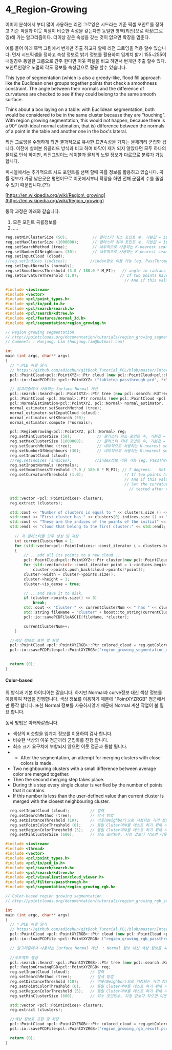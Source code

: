 # 4\_Region-Growing

이미지 분석에서 부터 많이 사용하는 리전 그로잉은 시드라는 기준 픽셀 포인트를 정하고 기준 픽셀과 이웃 픽셀이 비슷한 속성을 갖는다면 동일한 영역\(리전\)으로 확장\(그로잉\)해 가는 알고리즘이다. 더이상 같은 속성을 갖는 것이 없으면 확장을 멈춘다. 

예를 들어 아래 흑백 그림에서 번개만 추출 하고자 할때 리전 그로잉을 적용 할수 있습니다. 먼저 시드픽셀을 정하고 속성 정보로 밝기 정보를 활용하여 임계치 밝기 155~255이내일경우 동일한 그룹으로 간주 한다면 이웃 픽셀을 비교 하면서 번개만 추출 할수 있다. 포인트인경우 노멀의 각도 정보를 속성값으로 활용 할수 있습니다. 



This type of segmentation \(which is also a greedy-like, flood fill approach like the Euclidean one\) groups together points that check a smoothness constraint. The angle between their normals and the difference of curvatures are checked to see if they could belong to the same smooth surface.

Think about a box laying on a table: with Euclidean segmentation, both would be considered to be in the same cluster because they are "touching". With region growing segmentation, this would not happen, because there is a 90° \(with ideal normal estimation, that is\) difference between the normals of a point in the table and another one in the box's lateral.

리전 그로잉을 수행하게 되면 결과적으로 유사한 표면속성을 가지는 물체끼리 군집화 됩니다. 이전에 살펴본 유클리드 방식과 비교 하여 바닥이 제거 되지 않았다면 모두 하나의 물체로 인식 하지만, 리전그잉이느 테이블과 물체의 노멀 정보가 다르므로 분류가 가능 합니다. 

피시엘에서는 추가적으로 시드 포인트를 선택 할때 곡률 정보를 활용하고 있습니다. 곡률 정보가 가장 낮은곳은 평면이므로 이곳에서부터 확장을 하면 전체 군집의 수를 줄일수 있기 때문입니다.\(??\) 

[https://en.wikipedia.org/wiki/Region\_growing](https://en.wikipedia.org/wiki/Region_growing)

동작 과정은 아래와 같습니다. 

1. 모든 포인트 곡률정보를 
2. ....





```cpp
reg.setMinClusterSize (50);           // 클러스터 최소 포인트 수, 기본값 = 1(모두 수행)
reg.setMaxClusterSize (1000000);      // 클러스터 최대 포인트 수, 기본값 = 1(모두 수행)
reg.setSearchMethod (tree);           // 내부적으로 사용하는 K-nearest search의 탐색 방법 지정 
reg.setNumberOfNeighbours (30);       // 내부적으로 사용하는 K-nearest search의 탐색 이웃 갯수 지정 
reg.setInputCloud (cloud);
//reg.setIndices (indices);          //index정보 이용 가능 (eg. PassThrough)
reg.setInputNormals (normals);
reg.setSmoothnessThreshold (3.0 / 180.0 * M_PI);   // angle in radians that will be used as the allowable range for the normals deviation
reg.setCurvatureThreshold (1.0);                  // If two points have a small normals deviation then the disparity between their curvatures is tested. 
                                                    // And if this value is less than curvature threshold then the algorithm will continue the growth of the cluster using new added point.

```



```cpp
#include <iostream>
#include <vector>
#include <pcl/point_types.h>
#include <pcl/io/pcd_io.h>
#include <pcl/search/search.h>
#include <pcl/search/kdtree.h>
#include <pcl/features/normal_3d.h>
#include <pcl/segmentation/region_growing.h>

// Region growing segmentation
// http://pointclouds.org/documentation/tutorials/region_growing_segmentation.php#region-growing-segmentation
// Commnets : Hunjung, Lim (hunjung.lim@hotmail.com)

int
main (int argc, char** argv)
{
  // *.PCD 파일 읽기 
  // https://github.com/adioshun/gitBook_Tutorial_PCL/blob/master/Intermediate/sample/RANSAC_plane_true.pcd
  pcl::PointCloud<pcl::PointXYZ>::Ptr cloud (new pcl::PointCloud<pcl::PointXYZ>);
  pcl::io::loadPCDFile <pcl::PointXYZ> ("tabletop_passthrough.pcd", *cloud);

  // 알고리즘에서 사용하는 Surface Normal 계산 
  pcl::search::Search<pcl::PointXYZ>::Ptr tree (new pcl::search::KdTree<pcl::PointXYZ>);
  pcl::PointCloud <pcl::Normal>::Ptr normals (new pcl::PointCloud <pcl::Normal>);
  pcl::NormalEstimation<pcl::PointXYZ, pcl::Normal> normal_estimator;
  normal_estimator.setSearchMethod (tree);
  normal_estimator.setInputCloud (cloud);
  normal_estimator.setKSearch (50);
  normal_estimator.compute (*normals);

  pcl::RegionGrowing<pcl::PointXYZ, pcl::Normal> reg;
  reg.setMinClusterSize (50);           // 클러스터 최소 포인트 수, 기본값 = 1(모두 수행)
  reg.setMaxClusterSize (1000000);      // 클러스터 최대 포인트 수, 기본값 = 1(모두 수행)
  reg.setSearchMethod (tree);           // 내부적으로 사용하는 K-nearest search의 탐색 방법 지정 
  reg.setNumberOfNeighbours (30);       // 내부적으로 사용하는 K-nearest search의 탐색 이웃 갯수 지정 
  reg.setInputCloud (cloud);
  //reg.setIndices (indices);          //index정보 이용 가능 (eg. PassThrough)
  reg.setInputNormals (normals);
  reg.setSmoothnessThreshold (7.0 / 180.0 * M_PI); // 7 degrees.   Set the angle in radians, it will be used as the allowable range for the normals deviation
  reg.setCurvatureThreshold (1.0);                  // If two points have a small normals deviation then the disparity between their curvatures is tested. 
                                                    // And if this value is less than curvature threshold then the algorithm will continue the growth of the cluster using new added point.
                                                    // Set the curvature threshold. The disparity between curvatures will be
	                                                  // tested after the normal deviation check has passed.

  std::vector <pcl::PointIndices> clusters;
  reg.extract (clusters);

  std::cout << "Number of clusters is equal to " << clusters.size () << std::endl;
  std::cout << "First cluster has " << clusters[0].indices.size () << " points." << std::endl;
  std::cout << "These are the indices of the points of the initial" <<
  std::endl << "cloud that belong to the first cluster:" << std::endl;
  
	// 각 클러스터들 모두 생성 및 저장  
	int currentClusterNum = 1;
	for (std::vector<pcl::PointIndices>::const_iterator i = clusters.begin(); i != clusters.end(); ++i)
	{
		// ...add all its points to a new cloud...
		pcl::PointCloud<pcl::PointXYZ>::Ptr cluster(new pcl::PointCloud<pcl::PointXYZ>);
		for (std::vector<int>::const_iterator point = i->indices.begin(); point != i->indices.end(); point++)
			cluster->points.push_back(cloud->points[*point]);
		cluster->width = cluster->points.size();
		cluster->height = 1;
		cluster->is_dense = true;

		// ...and save it to disk.
		if (cluster->points.size() <= 0)
			break;
		std::cout << "Cluster " << currentClusterNum << " has " << cluster->points.size() << " points." << std::endl;
		std::string fileName = "cluster" + boost::to_string(currentClusterNum) + ".pcd";
		pcl::io::savePCDFileASCII(fileName, *cluster);

		currentClusterNum++;
	}

  //색상 정보로 표현 및 저장 
  pcl::PointCloud <pcl::PointXYZRGB>::Ptr colored_cloud = reg.getColoredCloud ();
  pcl::io::savePCDFile<pcl::PointXYZRGB>("region_growing_segmentation_result.pcd", *colored_cloud);
  

  return (0);
}
```



#### Color-based

위 방식과 기본 아이디어는 같습니다. 하지만 Normal과 curve정보 대신 색상 정보를 이용하여 작업을 진행합니다. 색상 정보를 이용하기 때문에 "PointXYZRGB" 점군에서만 동작 합니다. 또한 Normal 정보를 사용하지않기 때문에 Normal 계산 작업이 불 필요 합니다. 

동작 방법은 아래와같습니다. 

* 색상의 비슷함을 임계치 정보를 이용하여 검사 합니다. 
* 비슷한 색상의 이웃 점군까리 군집화를 진행 합니다. 
* 최소 크기 요구치에 부합되지 않으면 이웃 점군과 통합 됩니다. 
*  * After the segmentation, an attempt for merging clusters with close colors is made.
  * Two neighbouring clusters with a small difference between average color are merged together.
  * Then the second merging step takes place.
  * During this step every single cluster is verified by the number of points that it contains.
  * If this number is less than the user-defined value than current cluster is merged with the closest neighbouring cluster.

```cpp
  reg.setInputCloud (cloud);         // 입력 
  reg.setSearchMethod (tree);        // 탐색 방법 
  reg.setDistanceThreshold (10);     // 이웃(Neighbor)으로 지정되는 거리 정보  
  reg.setPointColorThreshold (6);    // 동일 Cluter여부를 테스트 하기 위해 사용 (cf. Just as angle threshold is used for testing points normals )
  reg.setRegionColorThreshold (5);   // 동일 Cluter여부를 테스트 하기 위해 사용, 통합(merging)단계에서 사용됨 
  reg.setMinClusterSize (600);       // 최소 포인트수, 지정 값보다 작으면 이웃 포인트와 통합 됨 
```

```cpp
#include <iostream>
#include <thread>
#include <vector>
#include <pcl/point_types.h>
#include <pcl/io/pcd_io.h>
#include <pcl/search/search.h>
#include <pcl/search/kdtree.h>
#include <pcl/visualization/cloud_viewer.h>
#include <pcl/filters/passthrough.h>
#include <pcl/segmentation/region_growing_rgb.h>

// Color-based region growing segmentation
// http://pointclouds.org/documentation/tutorials/region_growing_rgb_segmentation.php#region-growing-rgb-segmentation

int
main (int argc, char** argv)
{
  // *.PCD 파일 읽기 
  // https://github.com/adioshun/gitBook_Tutorial_PCL/blob/master/Intermediate/sample/region_growing_rgb_passthrough.pcd
  pcl::PointCloud <pcl::PointXYZRGB>::Ptr cloud (new pcl::PointCloud <pcl::PointXYZRGB>);
  pcl::io::loadPCDFile <pcl::PointXYZRGB> ("region_growing_rgb_passthrough.pcd", *cloud);

  // 알고리즘에서 사용하는 Surface Normal 계산  : Normal 정보 대신 색상 정보를 사용하므로 Normal 계산 작업이 불필요 함 
  
  //오프젝트 생성 
  pcl::search::Search <pcl::PointXYZRGB>::Ptr tree (new pcl::search::KdTree<pcl::PointXYZRGB>);
  pcl::RegionGrowingRGB<pcl::PointXYZRGB> reg;
  reg.setInputCloud (cloud);         // 입력 
  reg.setSearchMethod (tree);        // 탐색 방법 
  reg.setDistanceThreshold (10);     // 이웃(Neighbor)으로 지정되는 거리 정보  
  reg.setPointColorThreshold (6);    // 동일 Cluter여부를 테스트 하기 위해 사용 (cf. Just as angle threshold is used for testing points normals )
  reg.setRegionColorThreshold (5);   // 동일 Cluter여부를 테스트 하기 위해 사용, 통합(merging)단계에서 사용됨 
  reg.setMinClusterSize (600);       // 최소 포인트수, 지정 값보다 작으면 이웃 포인트와 통합 됨 

  std::vector <pcl::PointIndices> clusters;
  reg.extract (clusters);

  //색상 정보로 표현 및 저장 
  pcl::PointCloud <pcl::PointXYZRGB>::Ptr colored_cloud = reg.getColoredCloud ();
  pcl::io::savePCDFile<pcl::PointXYZRGB>("region_growing_rgb_result.pcd", *colored_cloud);

  return (0);
}
```

